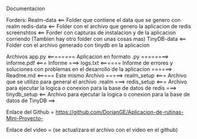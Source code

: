 Documentacion

Forders:
Realm-data <== Folder que contiene el data que se genero con realm
redis-data <== Folder con el archivo que genero la aplicacion de redis
screenshtos <== Forder con capturas de instalacion y de la aplicacion corriendo (Tambien hay otro folder con unas cosas mas)
TinyDB-data <== Folder con el archivo generado con tinydb en la aplicacion

Archivos
app.py <======== Aplicacion en formato .py ========>
informe.pdf <=== Informe ===>
logs.txt <====== Informe de errores y soluciones con problemas en el desarrollo de la aplicacion ======>
Readme.md <===== Este mismo Archivo =====>
realm_setup <=== Archivo que se utilizo para general el archivo .realm ===>
redis_setup <=== Archivo para ejecutar la logica o conexion para la base de datos de redis ===>
tinydb_setup <== Archivo para ejecutar la logica o conexion para la base de datos de TinyDB ==>

Enlace del Github = https://github.com/DorianGE/Aplicacion-de-rutinas-Mini-Proyecto-

Enlace del video = (se actualizara el archivo con el video en el github)
